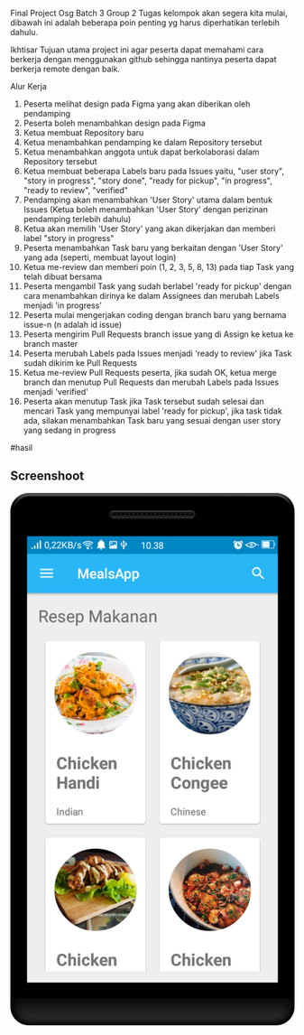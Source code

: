 Final Project Osg Batch 3 Group 2
Tugas kelompok akan segera kita mulai, dibawah ini adalah beberapa poin penting yg harus diperhatikan terlebih dahulu.

Ikhtisar
Tujuan utama project ini agar peserta dapat memahami cara berkerja dengan menggunakan github sehingga nantinya peserta dapat berkerja remote dengan baik.

Alur Kerja
1. Peserta melihat design pada Figma yang akan diberikan oleh pendamping
2. Peserta boleh menambahkan design pada Figma
3. Ketua membuat Repository baru
4. Ketua menambahkan pendamping ke dalam Repository tersebut
5. Ketua menambahkan anggota untuk dapat berkolaborasi dalam Repository tersebut
6. Ketua membuat beberapa Labels baru pada Issues yaitu, "user story", "story in progress", "story done", "ready for pickup", "in progress", "ready to review", "verified"
7. Pendamping akan menambahkan 'User Story' utama dalam bentuk Issues (Ketua boleh menambahkan 'User Story' dengan perizinan pendamping terlebih dahulu)
8. Ketua akan memilih 'User Story' yang akan dikerjakan dan memberi label "story in progress"
9. Peserta menambahkan Task baru yang berkaitan dengan 'User Story' yang ada (seperti, membuat layout login)
10. Ketua me-review dan memberi poin (1, 2, 3, 5, 8, 13) pada tiap Task yang telah dibuat bersama
11. Peserta mengambil Task yang sudah berlabel 'ready for pickup' dengan cara menambahkan dirinya ke dalam Assignees dan merubah Labels menjadi 'in progress'
12. Peserta mulai mengerjakan coding dengan branch baru yang bernama issue-n (n adalah id issue)
13. Peserta mengirim Pull Requests branch issue yang di Assign ke ketua ke branch master
14. Peserta merubah Labels pada Issues menjadi 'ready to review' jika Task sudah dikirim ke Pull Requests
15. Ketua me-review Pull Requests peserta, jika sudah OK, ketua merge branch dan menutup Pull Requests dan merubah Labels pada Issues menjadi 'verified'
16. Peserta akan menutup Task jika Task tersebut sudah selesai dan mencari Task yang mempunyai label 'ready for pickup', jika task tidak ada, silakan menambahkan Task baru yang sesuai dengan user story yang sedang in progress


#hasil

## Screenshoot
![](screenshoot/img1.png)
